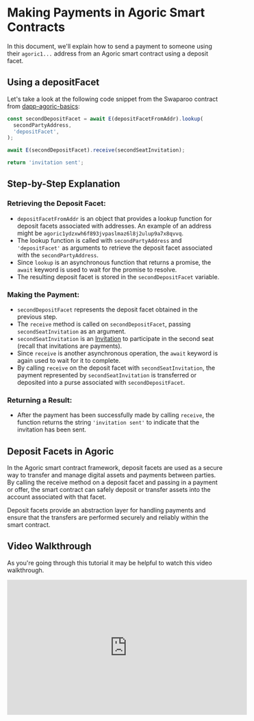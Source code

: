 # Making Payments in Agoric Smart Contracts
In this document, we'll explain how to send a payment to someone using their `agoric1...` address from an Agoric smart contract using a deposit facet.

## Using a depositFacet
Let's take a look at the following code snippet from the Swaparoo contract from [dapp-agoric-basics](https://github.com/Agoric/dapp-agoric-basics):
```js
const secondDepositFacet = await E(depositFacetFromAddr).lookup(
  secondPartyAddress,
  'depositFacet',
);

await E(secondDepositFacet).receive(secondSeatInvitation);

return 'invitation sent';
```

## Step-by-Step Explanation
### Retrieving the Deposit Facet:
- `depositFacetFromAddr` is an object that provides a lookup function for deposit facets associated with addresses. An example of an address might be `agoric1ydzxwh6f893jvpaslmaz6l8j2ulup9a7x8qvvq`.
- The lookup function is called with `secondPartyAddress` and `'depositFacet'` as arguments to retrieve the deposit facet associated with the `secondPartyAddress`.
- Since `lookup` is an asynchronous function that returns a promise, the `await` keyword is used to wait for the promise to resolve.
- The resulting deposit facet is stored in the `secondDepositFacet` variable.

### Making the Payment:
- `secondDepositFacet` represents the deposit facet obtained in the previous step.
- The `receive` method is called on `secondDepositFacet`, passing `secondSeatInvitation` as an argument.
- `secondSeatInvitation` is an [Invitation](https://docs.agoric.com/glossary/#invitation) to participate in the second seat (recall that invitations are payments).
- Since `receive` is another asynchronous operation, the `await` keyword is again used to wait for it to complete.
- By calling `receive` on the deposit facet with `secondSeatInvitation`, the payment represented by `secondSeatInvitation` is transferred or deposited into a purse associated with `secondDepositFacet`.

### Returning a Result:
- After the payment has been successfully made by calling `receive`, the function returns the string `'invitation sent'` to indicate that the invitation has been sent.

## Deposit Facets in Agoric
In the Agoric smart contract framework, deposit facets are used as a secure way to transfer and manage digital assets and payments between parties. By calling the receive method on a deposit facet and passing in a payment or offer, the smart contract can safely deposit or transfer assets into the account associated with that facet.

Deposit facets provide an abstraction layer for handling payments and ensure that the transfers are performed securely and reliably within the smart contract.

## Video Walkthrough
As you're going through this tutorial it may be helpful to watch this video walkthrough.
<iframe width="560" height="315" src="https://www.youtube.com/embed/XeHBMO7SckU" title="YouTube video player" frameborder="0" allow="accelerometer; autoplay; clipboard-write; encrypted-media; gyroscope; picture-in-picture" allowfullscreen></iframe>
